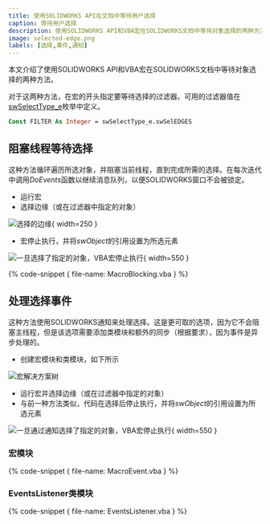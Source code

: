 ```yaml
---
title: 使用SOLIDWORKS API在文档中等待用户选择
caption: 等待用户选择
description: 使用SOLIDWORKS API和VBA宏在SOLIDWORKS文档中等待对象选择的两种方法
image: selected-edge.png
labels: [选择,事件,通知]
---
```

本文介绍了使用SOLIDWORKS API和VBA宏在SOLIDWORKS文档中等待对象选择的两种方法。

对于这两种方法，在宏的开头指定要等待选择的过滤器。可用的过滤器值在[swSelectType_e](https://help.solidworks.com/2014/english/api/swconst/SolidWorks.Interop.swconst~SolidWorks.Interop.swconst.swSelectType_e.html)枚举中定义。

~~~ vb
Const FILTER As Integer = swSelectType_e.swSelEDGES
~~~

## 阻塞线程等待选择

这种方法循环遍历所选对象，并阻塞当前线程，直到完成所需的选择。在每次迭代中调用*DoEvents*函数以继续消息队列，以便SOLIDWORKS窗口不会被锁定。

* 运行宏
* 选择边缘（或在过滤器中指定的对象）

![选择的边缘](selected-edge.png){ width=250 }

* 宏停止执行，并将*swObject*的引用设置为所选元素

![一旦选择了指定的对象，VBA宏停止执行](selection-stop-execution.png){ width=550 }

{% code-snippet { file-name: MacroBlocking.vba } %}

## 处理选择事件

这种方法使用SOLIDWORKS通知来处理选择。这是更可取的选项，因为它不会阻塞主线程，但是该选项需要添加类模块和额外的同步（根据要求），因为事件是异步处理的。

* 创建宏模块和类模块，如下所示

![宏解决方案树](macro-solution-tree.png)

* 运行宏并选择边缘（或在过滤器中指定的对象）
* 与前一种方法类似，代码在选择后停止执行，并将*swObject*的引用设置为所选元素

![一旦通过通知选择了指定的对象，VBA宏停止执行](selection-event-stop-execution.png){ width=550 }

### 宏模块

{% code-snippet { file-name: MacroEvent.vba } %}

### EventsListener类模块

{% code-snippet { file-name: EventsListener.vba } %}